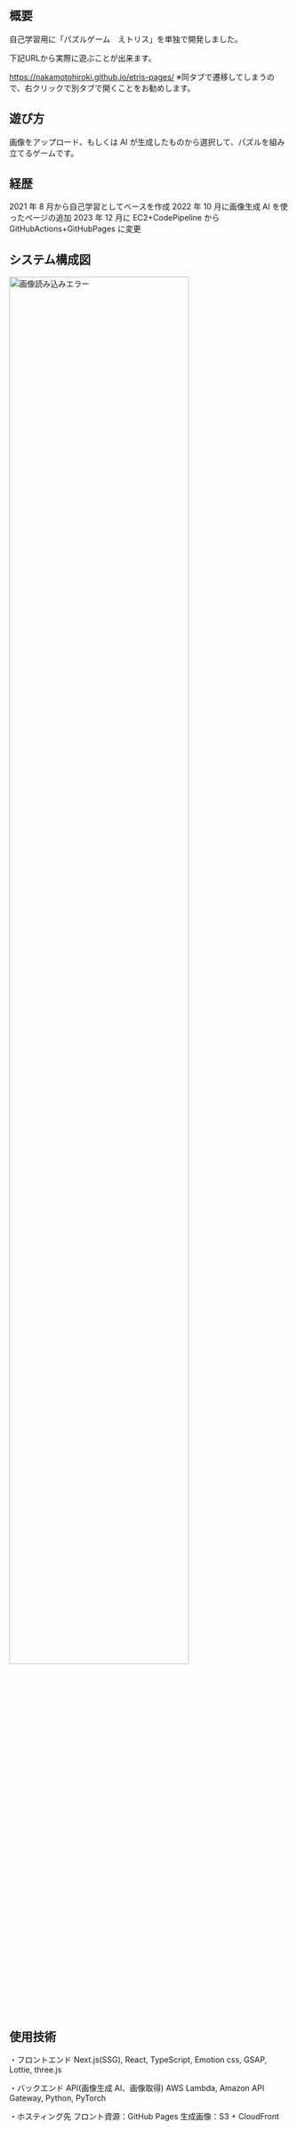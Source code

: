 ## 概要

自己学習用に「パズルゲーム　えトリス」を単独で開発しました。

下記URLから実際に遊ぶことが出来ます。

https://nakamotohiroki.github.io/etris-pages/
※同タブで遷移してしまうので、右クリックで別タブで開くことをお勧めします。

## 遊び方

画像をアップロード、もしくは AI が生成したものから選択して、パズルを組み立てるゲームです。

## 経歴

2021 年 8 月から自己学習としてベースを作成
2022 年 10 月に画像生成 AI を使ったページの追加
2023 年 12 月に EC2+CodePipeline から GitHubActions+GitHubPages に変更

## システム構成図

<img src="https://github.com/nakamotohiroki/etris-pages/assets/85219228/50044073-dfb1-466e-85ec-0cca4710b47b" width="80%" alt="画像読み込みエラー">

## 使用技術

・フロントエンド
Next.js(SSG), React, TypeScript, Emotion css, GSAP, Lottie, three.js

・バックエンド API(画像生成 AI、画像取得)
AWS Lambda, Amazon API Gateway, Python, PyTorch

・ホスティング先
フロント資源：GitHub Pages
生成画像：S3 + CloudFront
